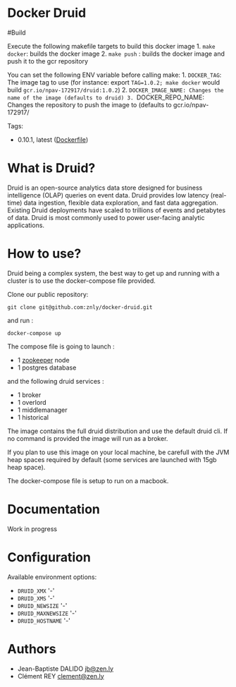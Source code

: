 Docker Druid
================


#Build

Execute the following makefile targets to build this docker image
	1. `make docker`: builds the docker image
	2. `make push` : builds the docker image and push it to the gcr repository

You can set the following ENV variable before calling make:
	1. `DOCKER_TAG`: The image tag to use (for instance: export `TAG=1.0.2; make docker` would build `gcr.io/npav-172917/druid:1.0.2`)
	2. `DOCKER_IMAGE_NAME: Changes the name of the image (defaults to druid)
	3. `DOCKER_REPO_NAME: Changes the repository to push the image to (defaults to gcr.io/npav-172917/


Tags:

- 0.10.1, latest ([Dockerfile](https://github.com/znly/docker-druid/blob/master/Dockerfile))

What is Druid?
==================

Druid is an open-source analytics data store designed for business intelligence (OLAP) queries on event data. Druid provides low latency (real-time) data ingestion, flexible data exploration, and fast data aggregation. Existing Druid deployments have scaled to trillions of events and petabytes of data. Druid is most commonly used to power user-facing analytic applications.


How to use?
===========

Druid being a complex system, the best way to get up and running with a cluster is to use the docker-compose file provided. 

Clone our public repository:

```
git clone git@github.com:znly/docker-druid.git
```

and run :

```
docker-compose up
```

The compose file is going to launch :

- 1 [zookeeper](https://hub.docker.com/r/znly/zookeeper/) node
- 1 postgres database

and the following druid services :

- 1 broker
- 1 overlord
- 1 middlemanager
- 1 historical

The image contains the full druid distribution and use the default druid cli. If no command is provided the image will run as a broker.

If you plan to use this image on your local machine, be carefull with the JVM heap spaces required by default (some services are launched with 15gb heap space).

The docker-compose file is setup to run on a macbook.

Documentation
=============

Work in progress

Configuration
=============

Available environment options:

- `DRUID_XMX` '-'
- `DRUID_XMS` '-'
- `DRUID_NEWSIZE` '-'
- `DRUID_MAXNEWSIZE` '-'
- `DRUID_HOSTNAME` '-'

Authors
=======

- Jean-Baptiste DALIDO <jb@zen.ly>
- Clément REY <clement@zen.ly>
